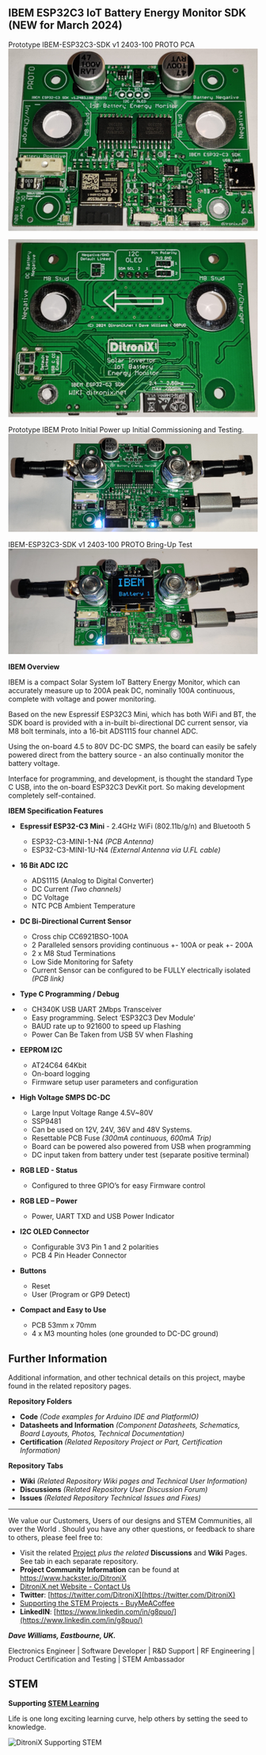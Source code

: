 ## IBEM ESP32C3 IoT Battery Energy Monitor SDK  (NEW for March 2024)

Prototype IBEM-ESP32C3-SDK v1 2403-100 PROTO PCA
![Display-Type-B](https://github.com/DitroniX/IBEM-IoT-Battery-Energy-Monitor/blob/main/Datasheets%20and%20Information/IBEM-ESP32C3-SDK%20v1%202403-100%20PROTO%20PCA.jpg?raw=true)

![Display-Type-B](https://github.com/DitroniX/IBEM-IoT-Battery-Energy-Monitor/blob/main/Datasheets%20and%20Information/IBEM-ESP32C3-SDK%20v1%202403-100%20PROTO%20PCA%20Rear.jpg?raw=true)

Prototype IBEM Proto Initial Power up Initial Commissioning and Testing.
![Display-Type-B](https://github.com/DitroniX/IBEM-IoT-Battery-Energy-Monitor/blob/main/Datasheets%20and%20Information/IBEM-ESP32C3-SDK%20v1%202403-100%20PROTO%20Studs%20Test.jpg?raw=true)

IBEM-ESP32C3-SDK v1 2403-100 PROTO Bring-Up Test
![Display-Type-B](https://github.com/DitroniX/IBEM-IoT-Battery-Energy-Monitor/blob/main/Datasheets%20and%20Information/IBEM-ESP32C3-SDK%20v1%202403-100%20PROTO%20Bring-Up%20Test.jpg?raw=true)

**IBEM Overview**

IBEM is a compact Solar System IoT Battery Energy Monitor, which can accurately measure up to 200A peak DC, nominally 100A continuous, complete with voltage and power monitoring.

Based on the new Espressif ESP32C3 Mini, which has both WiFi and BT, the SDK board is provided with a in-built bi-directional DC current sensor, via M8 bolt terminals, into a 16-bit ADS1115 four channel ADC. 

Using the on-board 4.5 to 80V DC-DC SMPS, the board can easily be safely powered direct from the battery source - an also continually monitor the battery voltage.

Interface for programming, and development, is thought the standard Type C USB, into the on-board ESP32C3 DevKit port.  So making development completely self-contained.

**IBEM Specification Features**

-   **Espressif ESP32-C3 Mini** - 2.4GHz WiFi (802.11b/g/n) and Bluetooth 5

	-   ESP32-C3-MINI-1-N4 _(PCB Antenna)_
	-   ESP32-C3-MINI-1U-N4 _(External Antenna via U.FL cable)_

-   **16 Bit ADC I2C**
	-   ADS1115 (Analog to Digital Converter)
	-   DC Current _(Two channels)_
	-   DC Voltage
	-   NTC PCB Ambient Temperature

-   **DC Bi-Directional Current Sensor**
	-   Cross chip CC6921BSO-100A
	-   2 Paralleled sensors providing continuous +- 100A or peak +- 200A
	-   2 x M8 Stud Terminations
	-   Low Side Monitoring for Safety
	-   Current Sensor can be configured to be FULLY electrically isolated _(PCB link)_

-   **Type C Programming / Debug**
- 	-   CH340K USB UART 2Mbps Transceiver
	-   Easy programming.  Select ‘ESP32C3 Dev Module’
	-   BAUD rate up to 921600 to speed up Flashing
	-   Power Can Be Taken from USB 5V when Flashing

-   **EEPROM I2C**
	-   AT24C64 64Kbit
	-   On-board logging
	-   Firmware setup user parameters and configuration

-   **High Voltage SMPS DC-DC**
	-   Large Input Voltage Range 4.5V~80V
	-   SSP9481
	-   Can be used on 12V, 24V, 36V and 48V Systems.
	-   Resettable PCB Fuse _(300mA continuous, 600mA Trip)_
	-   Board can be powered also powered from USB when programming
	-   DC input taken from battery under test (separate positive terminal)

-   **RGB LED - Status**
	-   Configured to three GPIO’s for easy Firmware control

-   **RGB LED – Power**
	-   Power, UART TXD and USB Power Indicator

-   **I2C OLED Connector**
	-   Configurable 3V3 Pin 1 and 2 polarities
	-   PCB 4 Pin Header Connector

-   **Buttons**
	-   Reset
	-   User (Program or GP9 Detect)

-   **Compact and Easy to Use**
	-   PCB 53mm x 70mm
	-   4 x M3 mounting holes (one grounded to DC-DC ground)

## **Further Information**

Additional information, and other technical details on this project, maybe found in the related repository pages.

**Repository Folders**

 - **Code** *(Code examples for Arduino  IDE and PlatformIO)*
 -  **Datasheets and Information** *(Component Datasheets, Schematics, Board Layouts, Photos, Technical Documentation)*
 - **Certification** *(Related Repository Project or Part, Certification Information)*

**Repository Tabs**

 - **Wiki** *(Related Repository Wiki pages and Technical User Information)*
 - **Discussions** *(Related Repository User Discussion Forum)*
 - **Issues** *(Related Repository Technical Issues and Fixes)*

***

We value our Customers, Users of our designs and STEM Communities, all over the World . Should you have any other questions, or feedback to share to others, please feel free to:

* Visit the related [Project](https://github.com/DitroniX?tab=repositories) *plus the related* **Discussions** and **Wiki** Pages.  See tab in each separate repository.
* **Project Community Information** can be found at https://www.hackster.io/DitroniX
* [DitroniX.net Website - Contact Us](https://ditronix.net/contact/)
* **Twitter**: [https://twitter.com/DitroniX](https://twitter.com/DitroniX)
* [Supporting the STEM Projects - BuyMeACoffee](https://www.buymeacoffee.com/DitroniX)
*  **LinkedIN**: [https://www.linkedin.com/in/g8puo/](https://www.linkedin.com/in/g8puo/)

***Dave Williams, Eastbourne, UK.***

Electronics Engineer | Software Developer | R&D Support | RF Engineering | Product Certification and Testing | STEM Ambassador

## STEM

**Supporting [STEM Learning](https://www.stem.org.uk/)**

Life is one long exciting learning curve, help others by setting the seed to knowledge.

![DitroniX Supporting STEM](https://hackster.imgix.net/uploads/attachments/1606838/stem_ambassador_-_100_volunteer_badge_edxfxlrfbc1_bjdqharfoe1_xbqi2KUcri.png?auto=compress%2Cformat&w=540&fit=max)
